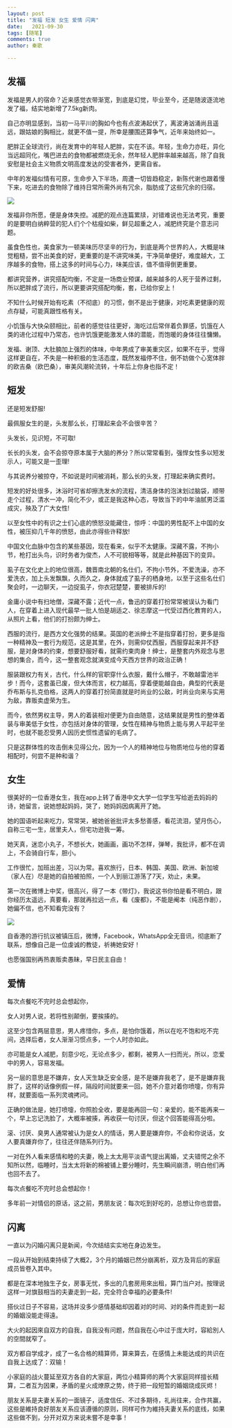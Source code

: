 ```yaml
---
layout: post
title: "发福 短发 女生 爱情 闪离"
date:   2021-09-30
tags: [随笔]
comments: true
author: 秦歌

---
```


## 发福

发福是男人的宿命？近来感觉衣带渐宽，到底是幻觉，毕业至今，还是随波逐流地发了福，结实地新增了7.5kg新肉。

自己亦明显感到，当初一马平川的胸如今也有点波涛起伏了，离波涛汹涌尚且遥远，跟姑娘的胸相比，就更不值一提，所幸是腰围还算争气，近年来始终如一。

肥胖正全球流行，尚在发育中的年轻人肥胖，实在不该。年轻，生命力亦旺，异化当远超同化，嘴巴进去的食物都被燃烧无余，然年轻人肥胖率越来越高，除了自我安慰是社会主义物质文明高度发达的受害者外，更需自省。

中年的发福似情有可原，生命步入下半场，周遭一切皆趋稳定，新陈代谢也跟着慢下来，吃进去的食物除了维持日常所需外尚有冗余，脂肪成了这些冗余的归宿。

![](https://raw.githubusercontent.com/jandyxu/jandyxu.github.io/master/images/fafu/1.jpg)

发福非你所愿，便是身体失控。减肥的观点连篇累牍，对错难说也无法考究，重要的是要明白纳粹营的犯人们个个枯瘦如柴，鲜见超重之人，减肥终究是个意志问题。

虽食色性也，美食家为一顿美味历尽坚辛的行为，到底是两个世界的人，大概是味觉粗糙，尝不出美食的好，更重要的是不讲究味美，干净简单便好，难度越大，工序越多的食物，搭上这多的时间与心力，味美应该，值不值得倒更重要。

都讲究营养，讲究搭配均衡，不定是一场商业预谋，越来越多的人死于营养过剩，所以肥胖成了流行，所以更要讲究搭配均衡，套，已给你安上！

不知什么时候开始有吃素（不彻底）的习惯，倒不是出于健康，对吃素更健康的观点存疑，可能真跟性格有关。

小饥饿与大快朵颐相比，前者的感觉往往更好，海吃过后常伴着负罪感，饥饿在人类的进化过程中乃常态，也许饥饿更能激发人体的潜能，而饱暖的身体往往慵懒。

发福、谢顶、大肚腩加上强烈的体味，中年男成了审美重灾区，如果不在乎，觉得这样更自在，不失是一种积极的生活态度，既然发福停不住，倒不妨做个心宽体胖的欧吉桑（欧巴桑），审美风潮轮流转，十年后上你身也指不定！

## 短发

还是短发舒服!

最佩服女生的是，头发那么长，打理起来会不会很辛苦？

头发长，见识短，不可取!

长长的头发，会不会掠夺原本属于大脑的养分？所以常常看到，强悍女性多以短发示人，可能又是一歪理!

与其说养分被掠夺，不如说是时间被消耗，那么长的头发，打理起来确实费时。

短发的好处很多，沐浴时可省却擦洗发水的流程，清洁身体的泡沫划过脑袋，顺带走个过程，清水一冲，简化不少，或正是我这种心态，导致当下的中年油腻男泛滥成灾，殃及了广大女性!

以至女性中的有识之士们心底的愤怒没能藏住，惊呼：中国的男性配不上中国的女性，被压抑几千年的愤怒，由此亦得些许释放!

中国文化血脉中包含的某些基因，现在看来，似乎不太健康。深藏不露，不拘小节，枪打出头鸟，识时务者为俊杰，人不可貌相等等，就是此种基因下的变异。

虱子在文化史上的地位很高，魏晋南北朝的名仕们，不拘小节外，不爱洗澡，亦不爱洗衣，加上头发飘飘，久而久之，身体就成了虱子的栖身地，以至于这些名仕们聚会时，一边聊天，一边捉虱子，你衣冠楚楚，要被排斥的!

金庸小说中有扫地僧，深藏不露；近代一点，鲁迅的穿着打扮常常被误认为看门人，在穿着上进入现代最早一批人怕是胡适之、徐志摩这一代受过西化教育的人，从照片上看，他们的打扮颇为绅士。

西服的流行，是西方文化强势的结果。英国的老派绅士不是指穿着打扮，更多是指一种精神及一套行为规范，这是其里，在外，则需仰仗西服，西服穿起来并不舒服，是对身体的约束，想要舒服好看，就需约束肉身！绅士，是整套内外观念与思想的集合，而今，这一整套观念就演变成今天西方世界的政治正确！

服装跟权力有关，古代，什么样的官职穿什么衣服，戴什么帽子，不敢越雷池半步！而今，这套虽已废，但大体而言，权力越高，穿着便能越自由，典型的代表是乔布斯与扎克伯格，这两人的穿着打扮简直就是时尚业的公敌，时尚业向来与实用为敌，靠贩卖虚荣为生。

而今，依然男权主导，男人的着装相对便更为自由随意，这结果就是男性的整体着装与审美低于女性，亦包括对身体的管理，女性在精神与物质上能与男人平起平坐时，也就不能忍受男人因历史惯性遗留的毛病了。

只是这群体性的攻击倒未见得公允，因为一个人的精神地位与物质地位与他的穿着相配时，何尝不是种和谐？

## 女生

很美好的一位香港女生，我在app上转了香港中文大学一位学生写给逝去妈妈的诗，她留言，说她想起妈妈，哭了，她妈妈因病离开了她。

她的国语听起来吃力，常常哭，被她爸爸批评太多愁善感，看花流泪，望月伤心，自称三宅一生，居里夫人，但宅功逊我一筹。

她天真，迷恋小丸子，不想长大，她画画，画功不怎样，弹琴，我批评，都不在调上，不会骑自行车，胆小。

工作很忙，加班出差，习以为常。喜欢旅行，日本、韩国、美国、欧洲、新加坡（家人在）尽是她的自拍被拍照，一个人到丽江游荡了7天，劝止，未果。

第一次在微博上中奖，很高兴，得了一本《带灯》，我说这书你怕是看不明白，跟你经历太遥远，真要看，那就再拉远一点，看《废都》，不能是阉本（纯恶作剧），她偏不信，也不知看完没有？

![](https://raw.githubusercontent.com/jandyxu/jandyxu.github.io/master/images/fafu/2.jpg)

自香港的游行抗议被镇压后，微博，Facebook，WhatsApp全无音讯，彻底断了联系，想像自己是一位虔诚的教徒，祈祷她安好！

也愿强国别再热衷贩卖愚昧，早日民主自由！

## 爱情

每次点餐吃不完时总会想起你，

女人对男人说，若将性别颠倒，要挨揍的。

这至少包含两层意思，男人疼惜你，多点，是怕你饿着，所以在吃不饱和吃不完间，选择后者，女人渐渐习惯点多，一个人时亦如此。

亦可能是女人减肥，刻意少吃，无论点多少，都剩，被男人一扫而光，所以，恋爱中的男人，容易发福。

另一层的意思是不嫌弃，女人天生缺乏安全感，是不是嫌弃我老了，是不是嫌弃我胖了，这样的话像例假一样，隔段时间就要来一回，她不介意对着你喷嚏，你有异样，就要面临一系列灵魂拷问。

正确的做法是，她打喷嚏，你照脸全收，要是能再回一句：亲爱的，能不能再来一个，早上忘记洗脸了，大概率被揍，再收获一句讨厌，但这个回答能得高分啦。

滚、讨厌、臭男人通常被认为是女人的情话，男人要是嫌弃你，不会和你说话，女人要真嫌弃你了，往往还伴随系列行为。

一对在外人看来感情和睦的夫妻，晚上太太用平淡语气提出离婚，丈夫错愕之余不知所以然，临睡时，当太太将新的棉被铺上要分睡时，先生瞬间崩溃，明白他们再也回不去了。

每次点餐吃不完时总会想起你！

多年前一对情侣的原话，这之前，男朋友说：每次吃到好吃的，总想让你也尝尝。

## 闪离

一直以为闪婚闪离只是新闻，今次结结实实地在身边发生。

一段从开始到结束持续了大概2，3个月的婚姻已然分崩离析，双方及背后的家庭成员皆卷入其中。

都是在深本地独生子女，房事无忧，多出的几套房用來出租，算门当户对。按理说这样一对旗鼓相当的夫妻走到一起，完全符合幸福的必要条件!

搭伙过日子不容易，这场并没多少感情基础却因着对的时间、对的条件而走到一起的婚姻没能走得遠。

大火的起因來自双方的自我，自我没有问题，然自我在心中过于庞大时，容給別人的空間就窄了。

双方都自学成才，成了一名合格的精算师，算来算去，在感情上未能达成的共识在自我上达成了：双输！

小家庭的战火蔓延至双方各自的大家庭，两位小精算师的两个大家庭同样擅长精算，二者互为因果，矛盾的星火成燎原之势，终于把一段短暂的婚姻烧成灰烬！

朋友关系是夫妻关系的一面镜子，适度信任、不过多期待，礼尚往来，合作共赢，这些是維持良好朋友关系应该遵循的原则，同样可作为維持夫妻关系的底线，如果这些做不到，分开对双方来说未嘗不是幸事！

 

